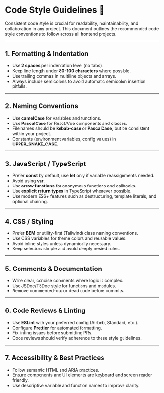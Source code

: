 # Code Style Guidelines 🧹

Consistent code style is crucial for readability, maintainability, and collaboration in any project. This document outlines the recommended code style conventions to follow across all frontend projects.

---

## 1. Formatting & Indentation

- Use **2 spaces** per indentation level (no tabs).
- Keep line length under **80-100 characters** where possible.
- Use trailing commas in multiline objects and arrays.
- Always include semicolons to avoid automatic semicolon insertion pitfalls.

---

## 2. Naming Conventions

- Use **camelCase** for variables and functions.
- Use **PascalCase** for React/Vue components and classes.
- File names should be **kebab-case** or **PascalCase**, but be consistent within your project.
- Constants (environment variables, config values) in **UPPER_SNAKE_CASE**.

---

## 3. JavaScript / TypeScript

- Prefer **const** by default, use **let** only if variable reassignments needed.
- Avoid using **var**.
- Use **arrow functions** for anonymous functions and callbacks.
- Use **explicit return types** in TypeScript whenever possible.
- Use modern ES6+ features such as destructuring, template literals, and optional chaining.

---

## 4. CSS / Styling

- Prefer **BEM** or utility-first (Tailwind) class naming conventions.
- Use CSS variables for theme colors and reusable values.
- Avoid inline styles unless dynamically necessary.
- Keep selectors simple and avoid deeply nested rules.

---

## 5. Comments & Documentation

- Write clear, concise comments where logic is complex.
- Use JSDoc/TSDoc style for functions and modules.
- Remove commented-out or dead code before commits.

---

## 6. Code Reviews & Linting

- Use **ESLint** with your preferred config (Airbnb, Standard, etc.).
- Configure **Prettier** for automated formatting.
- Fix linting issues before submitting PRs.
- Code reviews should verify adherence to these style guidelines.

---

## 7. Accessibility & Best Practices

- Follow semantic HTML and ARIA practices.
- Ensure components and UI elements are keyboard and screen reader friendly.
- Use descriptive variable and function names to improve clarity.